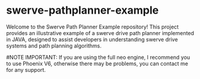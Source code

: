 # swerve-pathplanner-example
Welcome to the Swerve Path Planner Example repository! This project provides an illustrative example of a swerve drive path planner implemented in JAVA, designed to assist developers in understanding swerve drive systems and path planning algorithms.

#NOTE IMPORTANT:
If you are using the full neo engine, I recommend you to use Phoenix V6, otherwise there may be problems, you can contact me for any support.

